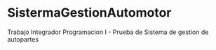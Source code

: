 # SistermaGestionAutomotor
Trabajo Integrador Programacion I - Prueba de Sistema de gestion de autopartes
